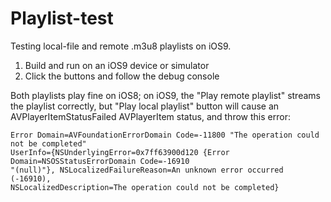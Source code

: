 # Playlist-test

Testing local-file and remote .m3u8 playlists on iOS9.

1. Build and run on an iOS9 device or simulator
2. Click the buttons and follow the debug console

Both playlists play fine on iOS8; on iOS9, the "Play remote playlist" streams the playlist correctly, but "Play local playlist" button will cause an AVPlayerItemStatusFailed AVPlayerItem status, and throw this error:

    Error Domain=AVFoundationErrorDomain Code=-11800 "The operation could not be completed"
    UserInfo={NSUnderlyingError=0x7ff63900d120 {Error Domain=NSOSStatusErrorDomain Code=-16910 
    "(null)"}, NSLocalizedFailureReason=An unknown error occurred (-16910), 
    NSLocalizedDescription=The operation could not be completed}

